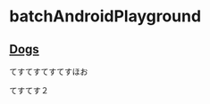# batchAndroidPlayground
## [Dogs](https://github.com/b4tchkn/batchAndroidPlayground/tree/master/Dogs)

てすてすてすてすほお

てすてす２
